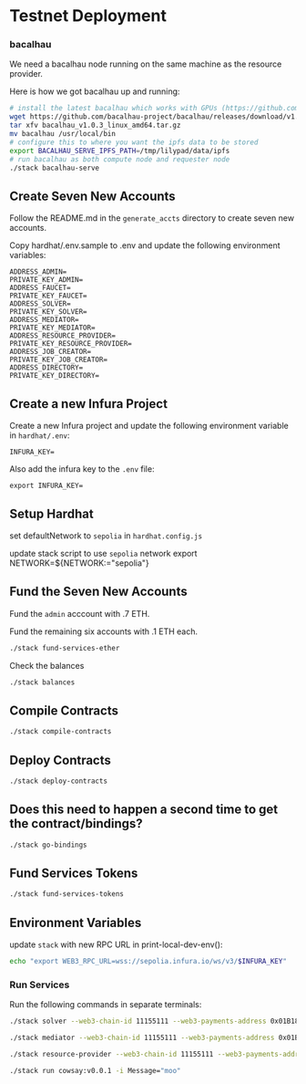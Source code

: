 # Testnet Deployment

### bacalhau

We need a bacalhau node running on the same machine as the resource provider.

Here is how we got bacalhau up and running:

```bash
# install the latest bacalhau which works with GPUs (https://github.com/bacalhau-project/bacalhau/issues/2858)
wget https://github.com/bacalhau-project/bacalhau/releases/download/v1.0.3/bacalhau_v1.0.3_linux_amd64.tar.gz
tar xfv bacalhau_v1.0.3_linux_amd64.tar.gz
mv bacalhau /usr/local/bin
# configure this to where you want the ipfs data to be stored
export BACALHAU_SERVE_IPFS_PATH=/tmp/lilypad/data/ipfs
# run bacalhau as both compute node and requester node
./stack bacalhau-serve
```

## Create Seven New Accounts

Follow the README.md in the `generate_accts` directory to create seven new accounts.

Copy hardhat/.env.sample to .env and update the following environment variables:
```
ADDRESS_ADMIN=
PRIVATE_KEY_ADMIN=
ADDRESS_FAUCET=
PRIVATE_KEY_FAUCET=
ADDRESS_SOLVER=
PRIVATE_KEY_SOLVER=
ADDRESS_MEDIATOR=
PRIVATE_KEY_MEDIATOR=
ADDRESS_RESOURCE_PROVIDER=
PRIVATE_KEY_RESOURCE_PROVIDER=
ADDRESS_JOB_CREATOR=
PRIVATE_KEY_JOB_CREATOR=
ADDRESS_DIRECTORY=
PRIVATE_KEY_DIRECTORY=
```

## Create a new Infura Project

Create a new Infura project and update the following environment variable in `hardhat/.env`:
```
INFURA_KEY=
```

Also add the infura key to the `.env` file:
```
export INFURA_KEY=
```

## Setup Hardhat

set defaultNetwork to `sepolia` in `hardhat.config.js`

update stack script to use `sepolia` network
export NETWORK=${NETWORK:="sepolia"}

## Fund the Seven New Accounts

Fund the `admin` acccount with .7 ETH.

Fund the remaining six accounts with .1 ETH each.

```bash
./stack fund-services-ether
```

Check the balances

```bash
./stack balances
```

## Compile Contracts

```bash
./stack compile-contracts
```

## Deploy Contracts

```bash
./stack deploy-contracts
```

## Does this need to happen a second time to get the contract/bindings?

```bash
./stack go-bindings
```

## Fund Services Tokens

```bash
./stack fund-services-tokens
```

## Environment Variables

update `stack` with new RPC URL in print-local-dev-env():
```bash
echo "export WEB3_RPC_URL=wss://sepolia.infura.io/ws/v3/$INFURA_KEY" 
```

### Run Services

Run the following commands in separate terminals:

```bash
./stack solver --web3-chain-id 11155111 --web3-payments-address 0x01B18F94B61253ba63b810ddA371eA54bbACbdC6 --web3-storage-address 0xC5a58D6BDbdB66c50ecD795C5456E1f6ADc52dD9 --web3-users-address 0x11F3f6e51B822c4f0FF8955510f81B6654a9BD0C
```

```bash
./stack mediator --web3-chain-id 11155111 --web3-payments-address 0x01B18F94B61253ba63b810ddA371eA54bbACbdC6 --web3-storage-address 0xC5a58D6BDbdB66c50ecD795C5456E1f6ADc52dD9 --web3-users-address 0x11F3f6e51B822c4f0FF8955510f81B6654a9BD0C
```

```bash
./stack resource-provider --web3-chain-id 11155111 --web3-payments-address 0x01B18F94B61253ba63b810ddA371eA54bbACbdC6 --web3-storage-address 0xC5a58D6BDbdB66c50ecD795C5456E1f6ADc52dD9 --web3-users-address 0x11F3f6e51B822c4f0FF8955510f81B6654a9BD0C
```

```bash
./stack run cowsay:v0.0.1 -i Message="moo"
```